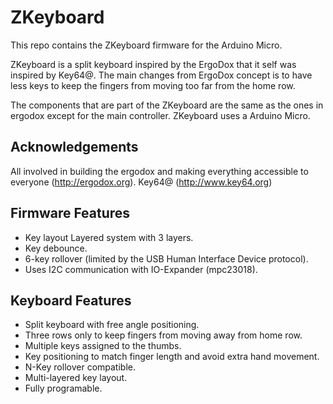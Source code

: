 ZKeyboard
=========

This repo contains the ZKeyboard firmware for the Arduino Micro.

ZKeyboard is a split keyboard inspired by the ErgoDox that it self was inspired by Key64@.
The main changes from ErgoDox concept is to have less keys to keep the fingers from moving too far from the home row.

The components that are part of the ZKeyboard are the same as the ones in ergodox except for the main controller. ZKeyboard uses a Arduino Micro.


Acknowledgements
----------------

All involved in building the ergodox and making everything accessible to everyone (http://ergodox.org).
Key64@ (http://www.key64.org)


Firmware Features
-----------------

 - Key layout Layered system with 3 layers.
 - Key debounce.
 - 6-key rollover (limited by the USB Human Interface Device protocol).
 - Uses I2C communication with IO-Expander (mpc23018).


Keyboard Features
-----------------

 - Split keyboard with free angle positioning.
 - Three rows only to keep fingers from moving away from home row.
 - Multiple keys assigned to the thumbs.
 - Key positioning to match finger length and avoid extra hand movement.
 - N-Key rollover compatible.
 - Multi-layered key layout.
 - Fully programable.
